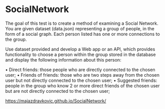 # SocialNetwork

The goal of this test is to create a method of examining a Social Network. You are given dataset (data.json) representing a group of people, in the form of a social graph. Each person listed has one or more connections to the group.

Use dataset provided and develop a Web app or an API, which provides functionality to choose a person within the group stored in the database and display the following information about this person:

• Direct friends: those people who are directly connected to the chosen user;
• Friends of friends: those who are two steps away from the chosen user but not directly connected to the chosen user;
• Suggested friends: people in the group who know 2 or more direct friends of the chosen user but are not directly connected to the chosen user;

https://majazdravkovic.github.io/SocialNetwork/ 
